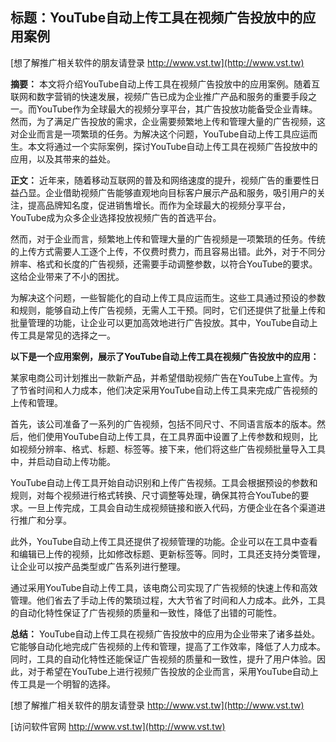 ## **标题：YouTube自动上传工具在视频广告投放中的应用案例**

[想了解推广相关软件的朋友请登录 http://www.vst.tw](http://www.vst.tw)

**摘要：**
本文将介绍YouTube自动上传工具在视频广告投放中的应用案例。随着互联网和数字营销的快速发展，视频广告已成为企业推广产品和服务的重要手段之一。而YouTube作为全球最大的视频分享平台，其广告投放功能备受企业青睐。然而，为了满足广告投放的需求，企业需要频繁地上传和管理大量的广告视频，这对企业而言是一项繁琐的任务。为解决这个问题，YouTube自动上传工具应运而生。本文将通过一个实际案例，探讨YouTube自动上传工具在视频广告投放中的应用，以及其带来的益处。

**正文：**
近年来，随着移动互联网的普及和网络速度的提升，视频广告的重要性日益凸显。企业借助视频广告能够直观地向目标客户展示产品和服务，吸引用户的关注，提高品牌知名度，促进销售增长。而作为全球最大的视频分享平台，YouTube成为众多企业选择投放视频广告的首选平台。

然而，对于企业而言，频繁地上传和管理大量的广告视频是一项繁琐的任务。传统的上传方式需要人工逐个上传，不仅费时费力，而且容易出错。此外，对于不同分辨率、格式和长度的广告视频，还需要手动调整参数，以符合YouTube的要求。这给企业带来了不小的困扰。

为解决这个问题，一些智能化的自动上传工具应运而生。这些工具通过预设的参数和规则，能够自动上传广告视频，无需人工干预。同时，它们还提供了批量上传和批量管理的功能，让企业可以更加高效地进行广告投放。其中，YouTube自动上传工具是常见的选择之一。

**以下是一个应用案例，展示了YouTube自动上传工具在视频广告投放中的应用：**

某家电商公司计划推出一款新产品，并希望借助视频广告在YouTube上宣传。为了节省时间和人力成本，他们决定采用YouTube自动上传工具来完成广告视频的上传和管理。

首先，该公司准备了一系列的广告视频，包括不同尺寸、不同语言版本的版本。然后，他们使用YouTube自动上传工具，在工具界面中设置了上传参数和规则，比如视频分辨率、格式、标题、标签等。接下来，他们将这些广告视频批量导入工具中，并启动自动上传功能。

YouTube自动上传工具开始自动识别和上传广告视频。工具会根据预设的参数和规则，对每个视频进行格式转换、尺寸调整等处理，确保其符合YouTube的要求。一旦上传完成，工具会自动生成视频链接和嵌入代码，方便企业在各个渠道进行推广和分享。

此外，YouTube自动上传工具还提供了视频管理的功能。企业可以在工具中查看和编辑已上传的视频，比如修改标题、更新标签等。同时，工具还支持分类管理，让企业可以按产品类型或广告系列进行整理。

通过采用YouTube自动上传工具，该电商公司实现了广告视频的快速上传和高效管理。他们省去了手动上传的繁琐过程，大大节省了时间和人力成本。此外，工具的自动化特性保证了广告视频的质量和一致性，降低了出错的可能性。

**总结：**
YouTube自动上传工具在视频广告投放中的应用为企业带来了诸多益处。它能够自动化地完成广告视频的上传和管理，提高了工作效率，降低了人力成本。同时，工具的自动化特性还能保证广告视频的质量和一致性，提升了用户体验。因此，对于希望在YouTube上进行视频广告投放的企业而言，采用YouTube自动上传工具是一个明智的选择。

[想了解推广相关软件的朋友请登录 http://www.vst.tw](http://www.vst.tw)


[访问软件官网 http://www.vst.tw](http://www.vst.tw)
